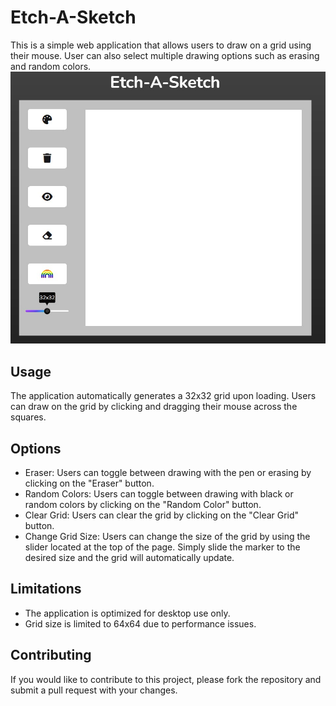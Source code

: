 # Etch-A-Sketch
This is a simple web application that allows users to draw on a grid using their mouse. User can also select multiple drawing options such as erasing and random colors.
![etch-sketch](images\etchAsketchPreview.jpg)


## Usage 
The application automatically generates a 32x32 grid upon loading. Users can draw on the grid by clicking and dragging their mouse across the squares.

## Options
* Eraser: Users can toggle between drawing with the pen or erasing by clicking on the "Eraser" button.
* Random Colors: Users can toggle between drawing with black or random colors by clicking on the "Random Color" button.
* Clear Grid: Users can clear the grid by clicking on the "Clear Grid" button.
* Change Grid Size: Users can change the size of the grid by using the slider located at the top of the page. Simply slide the marker to the desired size and the grid will automatically update.

## Limitations 
* The application is optimized for desktop use only.
*  Grid size is limited to 64x64 due to performance issues.

## Contributing 
If you would like to contribute to this project, please fork the repository and submit a pull request with your changes.